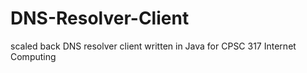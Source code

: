 # DNS-Resolver-Client
scaled back DNS resolver client written in Java for CPSC 317 Internet Computing
